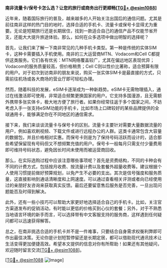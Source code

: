 **南非流量卡/保号卡怎么选？让您的旅行或商务出行更顺畅[[TG💪+ @esim1088](https://t.me/s/esim1088)]**

近年来，随着国际旅行的普及，越来越多的人开始关注出国后的通信问题。尤其是前往南非这样的热门目的地时，选择合适的手机卡、流量卡或保号卡显得尤为重要。无论是短期旅行还是长期居住，找到一款适合自己的通信产品不仅能节省开支，还能大大提升旅途体验。那么，如何在众多选项中做出明智的选择呢？

首先，让我们来了解一下南非常见的几种手机卡类型。第一种是传统的实体SIM卡，这种卡需要插入手机使用。南非的三大运营商MTN、Vodacom和Cell C都提供这类服务。它们各有优劣：MTN网络覆盖较广，尤其在偏远地区表现优异；Vodacom的服务质量较高，但价格稍贵；Cell C则以性价比著称，适合预算有限的用户。对于初次到访南非的朋友来说，购买一张实体SIM卡是最直接的方式，只需前往机场或各大商场的营业厅即可轻松办理。

然而，随着科技的发展，eSIM卡逐渐成为一种新趋势。eSIM卡无需物理插入，通过在线激活即可使用，非常适合频繁更换国家的用户。它支持多国漫游，且无需额外携带多张实体卡，极大地方便了旅行者。如果你经常往返于多个国家之间，不妨考虑入手一张支持eSIM功能的手机卡，比如市场上口碑较好的某些品牌提供的全球通用卡，能够满足你在不同地区的通信需求。

接下来，我们来谈谈流量卡与保号卡的区别。流量卡主要针对需要大量数据流量的用户，例如喜欢刷视频、下载文件或进行远程办公的人群。这类卡通常包含大容量的数据包，并且价格相对实惠。而保号卡则是为了保持号码活跃而设计的，适合那些希望保留现有号码但又不想频繁充值的用户。保号卡一般每月只需支付少量费用即可维持号码状态，避免因长时间未使用而被运营商回收。

那么，在实际选购过程中应该注意哪些事项呢？首先是资费结构，不同的卡种会有不同的计费方式，包括按月收费、按流量计费以及套餐外超量收费等。建议根据个人使用习惯提前做好预算规划，以免产生不必要的支出。其次是信号强度和服务质量，这直接影响到通话清晰度和上网速度。可以通过查看相关评测或者向已经使用过的亲朋好友咨询来获取真实反馈。最后还要留意售后服务是否完善，一旦出现问题能否及时得到解决。

此外，还有一些小技巧可以帮助大家更好地选择适合自己的手机卡。比如，关注官方渠道发布的促销活动，有时能以更低的价格买到心仪的套餐；另外，对于不熟悉当地语言环境的新手而言，可以选择带有中文客服支持的服务商，这样遇到任何疑问都可以迅速获得解答。

总之，在南非挑选合适的手机卡并不是一件难事，只要结合自身需求权衡利弊即可作出最佳决策。无论你是计划短暂停留还是长期定居，都可以借助现代通讯技术让生活变得更加便捷高效。希望本文提供的信息对你有所帮助！如果还有其他疑问，欢迎随时留言交流[[TG💪+ @esim1088](https://t.me/s/esim1088)]。

[[TG💪+ @esim1088](https://t.me/s/esim1088) ![Image](https://i.postimg.cc/4NQfJmqS/Snipaste-2025-05-13-00-14-12.png)]